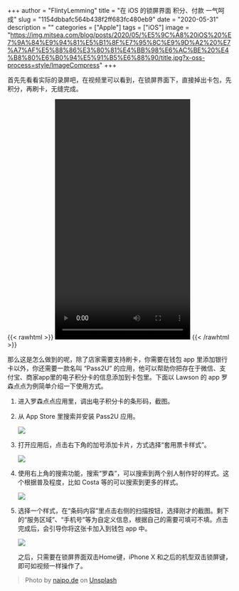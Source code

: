 +++
author = "FlintyLemming"
title = "在 iOS 的锁屏界面 积分、付款 一气呵成"
slug = "1154dbbafc564b438f2ff683fc480eb9"
date = "2020-05-31"
description = ""
categories = ["Apple"]
tags = ["iOS"]
image = "https://img.mitsea.com/blog/posts/2020/05/%E5%9C%A8%20iOS%20%E7%9A%84%E9%94%81%E5%B1%8F%E7%95%8C%E9%9D%A2%20%E7%A7%AF%E5%88%86%E3%80%81%E4%BB%98%E6%AC%BE%20%E4%B8%80%E6%B0%94%E5%91%B5%E6%88%90/title.jpg?x-oss-process=style/ImageCompress"
+++

首先先看看实际的录屏吧，在视频里可以看到，在锁屏界面下，直接掉出卡包，先积分，再刷卡，无缝完成。

{{< rawhtml >}}
<video src="https://img.mitsea.com/blog/posts/2020/05/%E5%9C%A8%20iOS%20%E7%9A%84%E9%94%81%E5%B1%8F%E7%95%8C%E9%9D%A2%20%E7%A7%AF%E5%88%86%E3%80%81%E4%BB%98%E6%AC%BE%20%E4%B8%80%E6%B0%94%E5%91%B5%E6%88%90/v1.mp4" width="304" height="540"
controls="controls"></video>
{{< /rawhtml >}}

那么这是怎么做到的呢，除了店家需要支持刷卡，你需要在钱包 app 里添加银行卡以外，你还需要一款名叫 “Pass2U” 的应用，他可以帮助你把存在于微信、支付宝、商家app里的电子积分卡的信息添加到卡包里。下面以 Lawson 的 app 罗森点点为例简单介绍一下使用方式。

1. 进入罗森点点应用里，调出电子积分卡的条形码，截图。
2. 从 App Store 里搜索并安装 Pass2U 应用。

    ![](https://img.mitsea.com/blog/posts/2020/05/%E5%9C%A8%20iOS%20%E7%9A%84%E9%94%81%E5%B1%8F%E7%95%8C%E9%9D%A2%20%E7%A7%AF%E5%88%86%E3%80%81%E4%BB%98%E6%AC%BE%20%E4%B8%80%E6%B0%94%E5%91%B5%E6%88%90/1.png?x-oss-process=style/ImageCompress)

3. 打开应用后，点击右下角的加号添加卡片，方式选择“套用票卡样式”。

    ![](https://img.mitsea.com/blog/posts/2020/05/%E5%9C%A8%20iOS%20%E7%9A%84%E9%94%81%E5%B1%8F%E7%95%8C%E9%9D%A2%20%E7%A7%AF%E5%88%86%E3%80%81%E4%BB%98%E6%AC%BE%20%E4%B8%80%E6%B0%94%E5%91%B5%E6%88%90/2.jpg?x-oss-process=style/ImageCompress)

4. 使用右上角的搜索功能，搜索“罗森”，可以搜索到两个别人制作好的样式。这个根据普及程度，比如 Costa 等的可以搜索到更多的样式。

    ![](https://img.mitsea.com/blog/posts/2020/05/%E5%9C%A8%20iOS%20%E7%9A%84%E9%94%81%E5%B1%8F%E7%95%8C%E9%9D%A2%20%E7%A7%AF%E5%88%86%E3%80%81%E4%BB%98%E6%AC%BE%20%E4%B8%80%E6%B0%94%E5%91%B5%E6%88%90/3.jpg?x-oss-process=style/ImageCompress)

5. 选择一个样式，在“条码内容”里点击右侧的扫描按钮，选择刚才的截图。剩下的“服务区域”、“手机号”等为自定义信息，根据自己的需要可填可不填。点击完成后，会引导你将这张卡加入到钱包 app 中。

    ![](https://img.mitsea.com/blog/posts/2020/05/%E5%9C%A8%20iOS%20%E7%9A%84%E9%94%81%E5%B1%8F%E7%95%8C%E9%9D%A2%20%E7%A7%AF%E5%88%86%E3%80%81%E4%BB%98%E6%AC%BE%20%E4%B8%80%E6%B0%94%E5%91%B5%E6%88%90/4.jpg?x-oss-process=style/ImageCompress)

    之后，只需要在锁屏界面双击Home键，iPhone X 和之后的机型双击锁屏键，即可如视频一样操作了。

> Photo by [naipo.de](https://unsplash.com/ja/@naipo_de?utm_source=unsplash&utm_medium=referral&utm_content=creditCopyText) on [Unsplash](https://unsplash.com/s/photos/pay?utm_source=unsplash&utm_medium=referral&utm_content=creditCopyText)
  